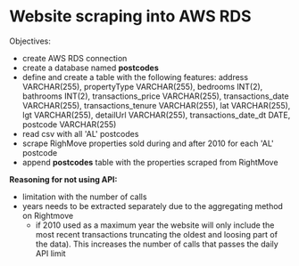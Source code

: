 # Website scraping into AWS RDS

Objectives:
- create AWS RDS connection
- create a database named __postcodes__
- define and create a table with the following features:
          address VARCHAR(255), 
          propertyType VARCHAR(255),
          bedrooms INT(2), 
          bathrooms INT(2), 
          transactions_price VARCHAR(255), 
          transactions_date VARCHAR(255), 
          transactions_tenure VARCHAR(255), 
          lat VARCHAR(255), 
          lgt VARCHAR(255), 
          detailUrl VARCHAR(255), 
          transactions_date_dt DATE, 
          postcode VARCHAR(255)
- read csv with all 'AL' postcodes
- scrape RighMove properties sold during and after 2010 for each 'AL' postcode 
- append __postcodes__ table with the properties scraped from RightMove



__Reasoning for not using API:__
- limitation with the number of calls
- years needs to be extracted separately due to the aggregating method on Rightmove
  - if 2010 used as a maximum year the website will only include the most recent transactions truncating the oldest and loosing part of the data). This increases the number of calls that passes the daily API limit
          
